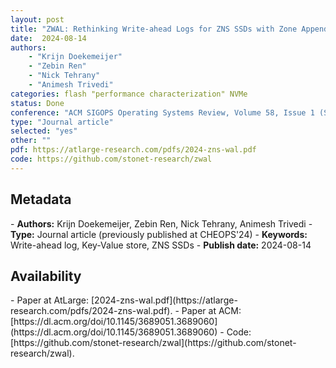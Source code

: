 ```yaml
---
layout: post
title: "ZWAL: Rethinking Write-ahead Logs for ZNS SSDs with Zone Appends "
date:  2024-08-14
authors: 
    - "Krijn Doekemeijer"
    - "Zebin Ren"
    - "Nick Tehrany" 
    - "Animesh Trivedi"
categories: flash "performance characterization" NVMe
status: Done
conference: "ACM SIGOPS Operating Systems Review, Volume 58, Issue 1 (SIGOPS OSR'24)"
type: "Journal article"
selected: "yes"
other: ""
pdf: https://atlarge-research.com/pdfs/2024-zns-wal.pdf
code: https://github.com/stonet-research/zwal
---
```


<h2>Metadata</h2>
- <b>Authors:</b>  Krijn Doekemeijer, Zebin Ren, Nick Tehrany, Animesh Trivedi
- <b>Type:</b> Journal article (previously published at CHEOPS'24)
- <b>Keywords:</b> Write-ahead log, Key-Value store, ZNS SSDs
- <b>Publish date:</b> 2024-08-14

<h2>Availability</h2>
- Paper at AtLarge: [2024-zns-wal.pdf](https://atlarge-research.com/pdfs/2024-zns-wal.pdf).
- Paper at ACM: [https://dl.acm.org/doi/10.1145/3689051.3689060](https://dl.acm.org/doi/10.1145/3689051.3689060)
- Code: [https://github.com/stonet-research/zwal](https://github.com/stonet-research/zwal).
